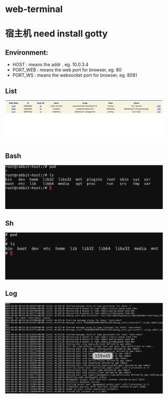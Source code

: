 # web-terminal

# 宿主机 need install gotty
## Environment:
- HOST : means the addr , eg. 10.0.3.4
- PORT_WEB : means the web port for browser, eg. 80
- PORT_WS : means the websocket port for browser, eg. 8081

## List

![image](https://github.com/jacoovan/web-terminal/blob/master/img/demo-list.jpg)
## Bash
![image](https://github.com/jacoovan/web-terminal/blob/master/img/demo-bash.jpg)
## Sh
![image](https://github.com/jacoovan/web-terminal/blob/master/img/demo-sh.jpg)
## Log
![image](https://github.com/jacoovan/web-terminal/blob/master/img/demo-log.jpg)